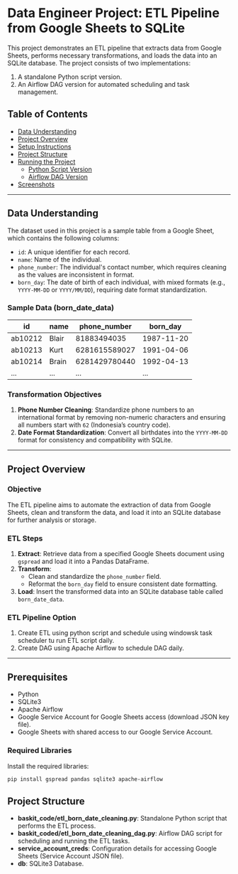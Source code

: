 # Data Engineer Project: ETL Pipeline from Google Sheets to SQLite

This project demonstrates an ETL pipeline that extracts data from Google Sheets, performs necessary transformations, and loads the data into an SQLite database. The project consists of two implementations:
1. A standalone Python script version.
2. An Airflow DAG version for automated scheduling and task management.

## Table of Contents
- [Data Understanding](#data-understanding)
- [Project Overview](#project-overview)
- [Setup Instructions](#setup-instructions)
- [Project Structure](#project-structure)
- [Running the Project](#running-the-project)
  - [Python Script Version](#python-script-version)
  - [Airflow DAG Version](#airflow-dag-version)
- [Screenshots](#screenshots)

---

## Data Understanding

The dataset used in this project is a sample table from a Google Sheet, which contains the following columns:
- `id`: A unique identifier for each record.
- `name`: Name of the individual.
- `phone_number`: The individual's contact number, which requires cleaning as the values are inconsistent in format.
- `born_day`: The date of birth of each individual, with mixed formats (e.g., `YYYY-MM-DD` or `YYYY/MM/DD`), requiring date format standardization.

### Sample Data (born_date_data)

| id       | name   | phone_number | born_day   |
|----------|--------|--------------|------------|
| ab10212  | Blair  | 81883494035  | 1987-11-20 |
| ab10213  | Kurt   | 6281615589027| 1991-04-06 |
| ab10214  | Brain  | 6281429780440| 1992-04-13 |
| ...      | ...    | ...          | ...        |

### Transformation Objectives
1. **Phone Number Cleaning**: Standardize phone numbers to an international format by removing non-numeric characters and ensuring all numbers start with `62` (Indonesia’s country code).
2. **Date Format Standardization**: Convert all birthdates into the `YYYY-MM-DD` format for consistency and compatibility with SQLite.

---

## Project Overview

### Objective
The ETL pipeline aims to automate the extraction of data from Google Sheets, clean and transform the data, and load it into an SQLite database for further analysis or storage.

### ETL Steps
1. **Extract**: Retrieve data from a specified Google Sheets document using `gspread` and load it into a Pandas DataFrame.
2. **Transform**: 
   - Clean and standardize the `phone_number` field.
   - Reformat the `born_day` field to ensure consistent date formatting.
3. **Load**: Insert the transformed data into an SQLite database table called `born_date_data`.

### ETL Pipeline Option
1. Create ETL using python script and schedule using windowsk task scheduler tu run ETL script daily.
2. Create DAG using Apache Airflow to schedule DAG daily.

---

## Prerequisites
- Python
- SQLite3
- Apache Airflow
- Google Service Account for Google Sheets access (download JSON key file).
- Google Sheets with shared access to our Google Service Account.

### Required Libraries
Install the required libraries:
```bash
pip install gspread pandas sqlite3 apache-airflow
```

## Project Structure
- **baskit_code/etl_born_date_cleaning.py**: Standalone Python script that performs the ETL process.
- **baskit_coded/etl_born_date_cleaning_dag.py**: Airflow DAG script for scheduling and running the ETL tasks.
- **service_account_creds**: Configuration details for accessing Google Sheets (Service Account JSON file).
- **db**: SQLite3 Database.
